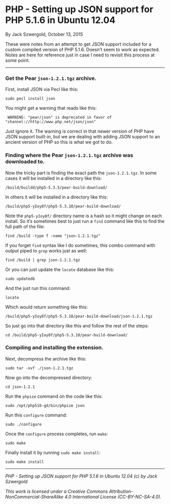 # PHP - Setting up JSON support for PHP 5.1.6 in Ubuntu 12.04

By Jack Szwergold, October 13, 2015

These were notes from an attempt to get JSON support included for a custom compiled version of PHP 5.1.6. Doesn’t seem to work as expected. Notes are here for reference just in case I need to revisit this process at some point.

***

### Get the Pear `json-1.2.1.tgz` archive.

First, install JSON via Pecl like this:

	sudo pecl install json

You might get a warning that reads like this:

     WARNING: "pear/json" is deprecated in favor of "channel://http://www.php.net/json/json"

Just ignore it. The warning is correct in that newer version of PHP have JSON support built-in, but we are dealing with adding JSON support to an ancient version of PHP so this is what we got to do.

### Finding where the Pear `json-1.2.1.tgz` archive was downloaded to.

Now the tricky part is finding the exact path the `json-1.2.1.tgz`. In some cases it will be installed in a directory like this:

	/build/buildd/php5-5.3.5/pear-build-download/

In others it will be installed in a directory like this:

    /build/php5-yIoy8f/php5-5.3.10/pear-build-download/

Note the `php5-yIoy8f/` directory name is a hash so it might change on each install. So it’s sometimes best to just run a `find` command like this to find the full path of the file:

    find /build -type f -name "json-1.2.1.tgz"

If you forget `find` syntax like I do sometimes, this combo command with output piped to `grep` works just as well:

    find /build | grep json-1.2.1.tgz

Or you can just update the `locate` database like this:

    sudo updatedb

And the just run this command:

    locate

Which would return something like this:

    /build/php5-yIoy8f/php5-5.3.10/pear-build-download/json-1.2.1.tgz

So just go into that directory like this and follow the rest of the steps:

    cd /build/php5-yIoy8f/php5-5.3.10/pear-build-download/

### Compiling and installing the extension.

Next, decompress the archive like this:

	sudo tar -xvf ./json-1.2.1.tgz

Now go into the decompressed directory:

	cd json-1.2.1

Run the `phpize` command on the code like this:

	sudo /opt/php516-gd/bin/phpize json

Run this `configure` command:

	sudo ./configure
	
Once the `configure` process completes, run `make`:

	sudo make

Finally install it by running `sudo make install`:

	sudo make install

***

*PHP - Setting up JSON support for PHP 5.1.6 in Ubuntu 12.04 (c) by Jack Szwergold*

*This work is licensed under a Creative Commons Attribution-NonCommercial-ShareAlike 4.0 International License (CC-BY-NC-SA-4.0).*
